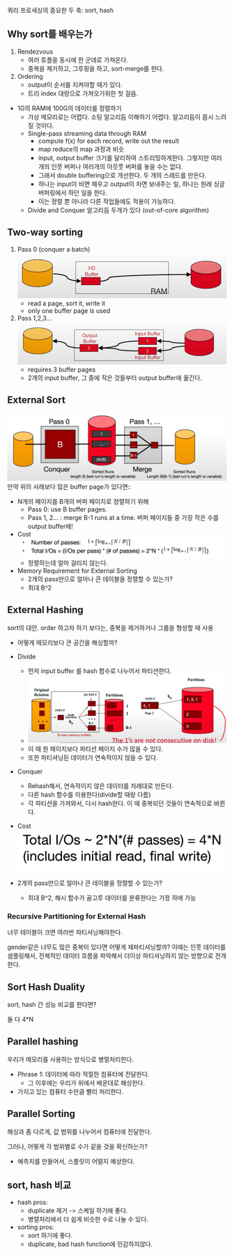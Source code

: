 쿼리 프로세싱의 중요한 두 축: sort, hash
## Why sort를 배우는가
1. Rendezvous
   - 여러 튜플을 동시에 한 군데로 가져온다.
   - 중복을 제거하고, 그루핑을 하고, sort-merge를 한다. 
2. Ordering
   - output이 순서를 지켜야할 때가 있다. 
   - 트리 index 대량으로 가져오기위한 첫 걸음.
- 1G의 RAM에 100G의 데이터를 정렬하기
  - 가상 메모리로는 어렵다. 소팅 알고리듬 이해하기 어렵다. 알고리듬이 몹시 느려질 것이다. 
  - Single-pass streaming data through RAM
    - compute f(x) for each record, write out the result
    - map reduce의 map 과정과 비슷
    - input, output buffer 크기를 달리하여 스트리밍하게한다. 그렇지만 여러개의 인풋 버퍼나 여러개의 아웃풋 버퍼를 놓을 수는 없다.
    - 그래서 double buffering으로 개선한다. 두 개의 스레드를 만든다. 
    - 하나는 input이 비면 채우고 output이 차면 보내주는 일, 하나는 원래 싱글 버퍼링에서 하던 일을 한다. 
    - 이는 정렬 뿐 아니라 다른 작업들에도 적용이 가능하다. 
  - Divide and Conquer 알고리듬 두개가 있다 (out-of-core algorithm)

## Two-way sorting
1. Pass 0 (conquer a batch)
![img_12.png](img_12.png)
   - read a page, sort it, write it
   - only one buffer page is used
2. Pass 1,2,3...
![img_13.png](img_13.png)
   - requires 3 buffer pages
   - 2개의 input buffer, 그 중에 작은 것들부터 output buffer에 옮긴다.

## External Sort
![img_14.png](img_14.png)
만약 위의 사례보다 많은 buffer page가 있다면::
- N개의 페이지를 B개의 버퍼 페이지로 정렬하기 위해
  - Pass 0: use B buffer pages. 
  - Pass 1, 2... : merge B-1 runs at a time. 버퍼 페이지들 중 가장 작은 수를 output buffer에!
- Cost
![img_15.png](img_15.png)
  - 정렬하는데 얼마 걸리지 않는다. 
- Memory Requirement for External Sorting
  - 2개의 pass만으로 얼마나 큰 테이블을 정렬할 수 있는가? 
  - 최대 B^2

## External Hashing
sort의 대안. order 하고자 하기 보다는, 중복을 제거하거나 그룹을 형성할 때 사용

- 어떻게 메모리보다 큰 공간을 해싱할까? 
- Divide
  - 먼저 input buffer 를 hash 함수로 나누어서 파티션한다.
  - ![img_16.png](img_16.png)
  - 이 때 원 페이지보다 파티션 페이지 수가 많을 수 있다. 
  - 또한 파티셔닝된 데이터가 연속적이지 않을 수 있다. 
- Conquer
  - Rehash해서, 연속적이지 않은 데이터를 차례대로 만든다. 
  - 다른 hash 함수를 이용한다(divide할 때랑 다름)
  - 각 파티션을 가져와서, 다시 hash한다. 이 때 중복되던 것들이 연속적으로 바뀐다. 
- Cost
  ![img_17.png](img_17.png)

- 2개의 pass만으로 얼마나 큰 테이블을 정렬할 수 있는가?
    - 최대 B^2, 해시 함수가 골고루 데이터를 분류한다는 가정 하에 가능

### Recursive Partitioning for External Hash
너무 테이블이 크면 여러번 파티셔닝해야한다. 

gender같은 너무도 많은 중복이 있다면 어떻게 재파티셔닝할까? 
이때는 인풋 데이터를 샘플링해서, 전체적인 데이터 흐름을 파악해서 더이상 파티셔닝하지 않는 방향으로 전개한다.

## Sort Hash Duality
sort, hash 간 성능 비교를 한다면? 

둘 다 4*N 

## Parallel hashing
우리가 메모리를 사용하는 방식으로 병렬처리한다. 
- Phrase 1: 데이터에 따라 적절한 컴퓨터에 전달한다.
  - 그 이후에는 우리가 위에서 배운대로 해싱한다. 
- 가지고 있는 컴퓨터 수만큼 빨리 처리한다.

## Parallel Sorting
해싱과 좀 다르게, 값 범위를 나누어서 컴퓨터에 전달한다.

그러나, 어떻게 각 범위별로 수가 같을 것을 확신하는가? 
- 예측치를 만들어서, 스플릿이 어떨지 예상한다.

## sort, hash 비교
- hash pros:
  - duplicate 제거 -> 스케일 하기에 좋다.
  - 병렬처리에서 더 쉽게 비슷한 수로 나눌 수 있다.
- sorting pros:
  - sort 하기에 좋다. 
  - duplicate, bad hash function에 민감하지않다.

